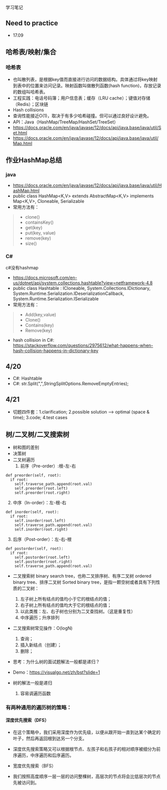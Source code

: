 学习笔记

## Need to practice
- 17.09


## 哈希表/映射/集合
### 哈希表
- 也叫散列表，是根据key值而直接进行访问的数据结构。具体通过将key映射到表中的位置来访问记录。映射函数叫做散列函数(hash function)，存放记录的数组叫哈希表。
- 工程实践：电话号码簿；用户信息表；缓存（LRU cache）；键值对存储（Redis）；区块链
- Hash collisions
- 查询性能接近O(1)，取决于有多少哈希碰撞。但可以通过良好设计避免。
- API：Java（HashMap/TreeMap/HashSet/TreeSet）
- https://docs.oracle.com/en/java/javase/12/docs/api/java.base/java/util/Set.html
- https://docs.oracle.com/en/java/javase/12/docs/api/java.base/java/util/Map.html

## 作业HashMap总结
### java
- https://docs.oracle.com/en/java/javase/12/docs/api/java.base/java/util/HashMap.html
- public class HashMap<K,​V> extends AbstractMap<K,​V> implements Map<K,​V>, Cloneable, Serializable
- 常用方法有：
> - clone()
> - containsKey()
> - get(key)
> - put(key, value)
> - remove(key)
> - size()

### C#
c#没有hashmap
- https://docs.microsoft.com/en-us/dotnet/api/system.collections.hashtable?view=netframework-4.8
- public class Hashtable : ICloneable, System.Collections.IDictionary, System.Runtime.Serialization.IDeserializationCallback, System.Runtime.Serialization.ISerializable
- 常用方法有：
> - Add(key,value)
> - Clone()
> - Contains(key)
> - Remove(key)
- hash collision in C#: https://stackoverflow.com/questions/2975612/what-happens-when-hash-collision-happens-in-dictionary-key


## 4/20
- C#: Hashtable
- C#: str.Split(",",StringSplitOptions.RemoveEmptyEntries);


## 4/21
- 切题四件套：1.clarification; 2.possible solution --> optimal (space & time); 3.code; 4.test cases

## 树/二叉树/二叉搜索树
- 树和图的差别
- 决策树
- 二叉树遍历
  1. 前序（Pre-order）:根-左-右
```
def preorder(self, root):
  if root:
    self.traverse_path.append(root.val)
    self.preorder(root.left)
    self.preorder(root.right)
```
  2. 中序（In-order）：左-根-右
```
def inorder(self, root):
  if root:
    self.inorder(root.left)
    self.traverse_path.append(root.val)
    self.inorder(root.right)
```
  3. 后序（Post-order）：左-右-根
```
def postorder(self, root):
  if root:
    self.postorder(root.left)
    self.postorder(root.right)
    self.traverse_path.append(root.val)
```

- 二叉搜索树 binary search tree，也称二叉排序树、有序二叉树 ordered binary tree、排序二叉树 Sorted binary tree，是指一颗空树或者具有下列性质的二叉树：
  1. 左子树上所有结点的值均小于它的根结点的值；
  2. 右子树上所有结点的值均大于它的根结点的值；
  3. 以此类推：左、右子树也分别为二叉查找树。（这是重复性）
  4. 中序遍历；升序排列
- 二叉搜索树常见操作：O(logN)
  1. 查询；
  2. 插入新结点（创建）；
  3. 删除；

- 思考：为什么树的面试题解法一般都是递归？
- Demo：https://visualgo.net/zh/bst?slide=1

- 树的解法一般是递归
  1. 容易调遍历函数


### 有两种通用的遍历树的策略：

#### 深度优先搜索（DFS）

- 在这个策略中，我们采用深度作为优先级，以便从跟开始一直到达某个确定的叶子，然后再返回根到达另一个分支。

- 深度优先搜索策略又可以根据根节点、左孩子和右孩子的相对顺序被细分为前序遍历，中序遍历和后序遍历。

- 宽度优先搜索（BFS）

- 我们按照高度顺序一层一层的访问整棵树，高层次的节点将会比低层次的节点先被访问到。
 